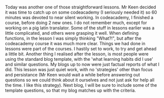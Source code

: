 Today was another one of those straightforward lessons. Mr Keen decided it was time to catch up on some codeacademy (I seriously needed it) so 60 minutes was devoted to near silent working.
In codeacademy, I finished a course, before doing 2 new ones. I do not remember much, except for working on a pig latin translator. Some of the stuff in lessons earlier was a little complicated, and others were grasping it well.
When defining functions, in the lesson I was simply thinking "What?!", but after the codeacademy course it was much more clear. Things we had done in lessons were part of the courses.
I hastily set to work, to try and get ahead a little bit.
Another thing I realised after the lesson, is most people were using the standard blog template, with the 'what learning habits did I use' and similar questions.
My blogs up to now were just factual reports of what I did. This lesson was just quiet work, with no 'strategies' other than focus and persistance (Mr Keen would wait a while before answering out questions so we could think about it ourselves and not just ask for help all the time. I like this strategy).
Next blog, I will be sure to include some of the template questions, so that my blog matches up with the criteria.
